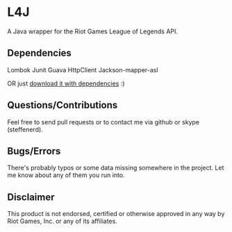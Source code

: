 # L4J

A Java wrapper for the Riot Games League of Legends API.

## Dependencies
Lombok
Junit
Guava
HttpClient
Jackson-mapper-asl

OR just [download it with dependencies](https://github.com/stelar7/L4J/releases) :)

## Questions/Contributions
Feel free to send pull requests or to contact me via github or skype (steffenerd).

## Bugs/Errors
There's probably typos or some data missing somewhere in the project. Let me know about any of them you run into.

## Disclaimer
This product is not endorsed, certified or otherwise approved in any way by Riot Games, Inc. or any of its affiliates.